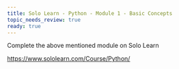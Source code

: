 ```yaml
---
title: Solo Learn - Python - Module 1 - Basic Concepts
topic_needs_review: true
ready: true
---
```


Complete the above mentioned module on Solo Learn

https://www.sololearn.com/Course/Python/
